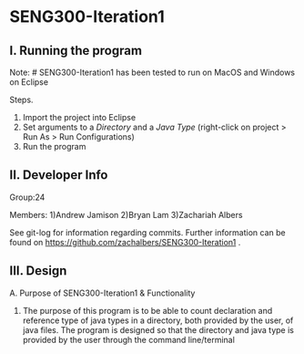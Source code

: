 # SENG300-Iteration1

I. Running the program
-------------------------
Note:  # SENG300-Iteration1 has been tested to run on MacOS and Windows on Eclipse 

Steps.
1. Import the project into Eclipse
2. Set arguments to a *Directory* and a *Java Type* (right-click on project > Run As > Run Configurations)
3. Run the program

II. Developer Info
-------------------
Group:24

Members:
   1)Andrew Jamison
	 2)Bryan Lam
	 3)Zachariah Albers
     
   See git-log for information regarding commits. Further information can be found on https://github.com/zachalbers/SENG300-Iteration1 .
   
III. Design
-----------
A. Purpose of SENG300-Iteration1 & Functionality

1. The purpose of this program is to be able to count declaration and reference type of java types in a directory, both provided by the user,
of java files. The program is designed so that the directory and java type is provided by the user through the command line/terminal 
